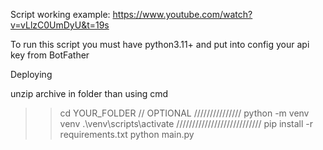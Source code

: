 Script working example: https://www.youtube.com/watch?v=vLlzC0UmDyU&t=19s

To run this script you must have python3.11+ and put into config your api key from BotFather

Deploying

unzip archive in folder than using cmd

>> cd YOUR_FOLDER
// OPTIONAL ///////////////
>> python -m venv venv
>> .\venv\scripts\activate
///////////////////////////
>> pip install -r requirements.txt
>> python main.py

